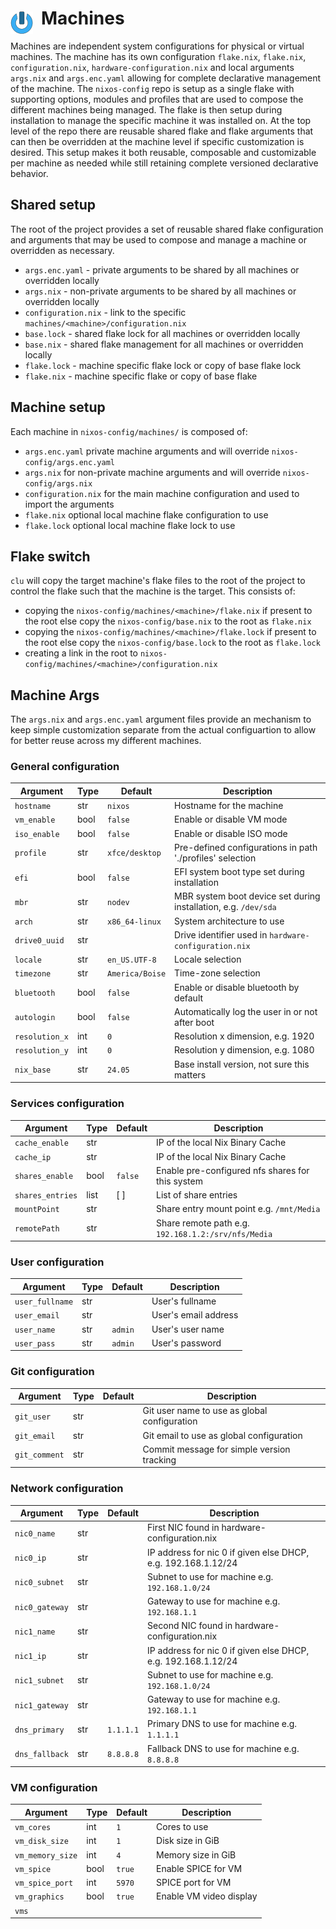 # Machines <img style="margin: 6px 13px 0px 0px" align="left" src="../art/logo_36x36.png" />

Machines are independent system configurations for physical or virtual machines. The machine has its 
own configuration `flake.nix`, `flake.nix`, `configuration.nix`, `hardware-configuration.nix` and 
local arguments `args.nix` and `args.enc.yaml` allowing for complete declarative management of the 
machine. The `nixos-config` repo is setup as a single flake with supporting options, modules and 
profiles that are used to compose the different machines being managed. The flake is then setup 
during installation to manage the specific machine it was installed on. At the top level of the repo 
there are reusable shared flake and flake arguments that can then be overridden at the machine level 
if specific customization is desired. This setup makes it both reusable, composable and customizable 
per machine as needed while still retaining complete versioned declarative behavior.

## Shared setup
The root of the project provides a set of reusable shared flake configuration and arguments that may 
be used to compose and manage a machine or overridden as necessary.

* `args.enc.yaml` - private arguments to be shared by all machines or overridden locally
* `args.nix` - non-private arguments to be shared by all machines or overridden locally
* `configuration.nix` - link to the specific `machines/<machine>/configuration.nix`
* `base.lock` - shared flake lock for all machines or overridden locally
* `base.nix` - shared flake management for all machines or overridden locally
* `flake.lock` - machine specific flake lock or copy of base flake lock
* `flake.nix` - machine specific flake or copy of base flake

## Machine setup
Each machine in `nixos-config/machines/` is composed of:
* `args.enc.yaml` private machine arguments and will override `nixos-config/args.enc.yaml`
* `args.nix` for non-private machine arguments and will override `nixos-config/args.nix`
* `configuration.nix` for the main machine configuration and used to import the arguments 
* `flake.nix` optional local machine flake configuration to use
* `flake.lock` optional local machine flake lock to use

## Flake switch
`clu` will copy the target machine's flake files to the root of the project to control the flake such 
that the machine is the target. This consists of:
* copying the `nixos-config/machines/<machine>/flake.nix` if present to the root else copy the 
  `nixos-config/base.nix` to the root as `flake.nix`
* copying the `nixos-config/machines/<machine>/flake.lock` if present to the root else copy the
  `nixos-config/base.lock` to the root as `flake.lock`
* creating a link in the root to `nixos-config/machines/<machine>/configuration.nix`

## Machine Args
The `args.nix` and `args.enc.yaml` argument files provide an mechanism to keep simple customization 
separate from the actual configuartion to allow for better reuse across my different machines.

### General configuration
| Argument        | Type  | Default         | Description
| --------------- | ----- | --------------- | --------------------------------------
| `hostname`      | str   | `nixos`         | Hostname for the machine
| `vm_enable`     | bool  | `false`         | Enable or disable VM mode
| `iso_enable`    | bool  | `false`         | Enable or disable ISO mode
| `profile`       | str   | `xfce/desktop`  | Pre-defined configurations in path './profiles' selection
| `efi`           | bool  | `false`         | EFI system boot type set during installation
| `mbr`           | str   | `nodev`         | MBR system boot device set during installation, e.g. `/dev/sda`
| `arch`          | str   | `x86_64-linux`  | System architecture to use
| `drive0_uuid`   | str   |                 | Drive identifier used in `hardware-configuration.nix`
| `locale`        | str   | `en_US.UTF-8`   | Locale selection
| `timezone`      | str   | `America/Boise` | Time-zone selection
| `bluetooth`     | bool  | `false`         | Enable or disable bluetooth by default
| `autologin`     | bool  | `false`         | Automatically log the user in or not after boot
| `resolution_x`  | int   | `0`             | Resolution x dimension, e.g. 1920
| `resolution_y`  | int   | `0`             | Resolution y dimension, e.g. 1080
| `nix_base`      | str   | `24.05`         | Base install version, not sure this matters

### Services configuration
| Argument        | Type  | Default         | Description
| --------------- | ----- | --------------- | --------------------------------------
| `cache_enable`  | str   |                 | IP of the local Nix Binary Cache
| `cache_ip`      | str   |                 | IP of the local Nix Binary Cache
| `shares_enable` | bool  | `false`         | Enable pre-configured nfs shares for this system
| `shares_entries`| list  | [ ]             | List of share entries
| `mountPoint`    | str   |                 | Share entry mount point e.g. `/mnt/Media`
| `remotePath`    | str   |                 | Share remote path e.g. `192.168.1.2:/srv/nfs/Media` 

### User configuration
| Argument        | Type  | Default         | Description
| --------------- | ----- | --------------- | --------------------------------------
| `user_fullname` | str   |                 | User's fullname 
| `user_email`    | str   |                 | User's email address
| `user_name`     | str   | `admin`         | User's user name
| `user_pass`     | str   | `admin`         | User's password

### Git configuration
| Argument        | Type  | Default         | Description
| --------------- | ----- | --------------- | --------------------------------------
| `git_user`      | str   |                 | Git user name to use as global configuration
| `git_email`     | str   |                 | Git email to use as global configuration
| `git_comment`   | str   |                 | Commit message for simple version tracking

### Network configuration
| Argument        | Type  | Default         | Description
| --------------- | ----- | --------------- | --------------------------------------
| `nic0_name`     | str   |                 | First NIC found in hardware-configuration.nix
| `nic0_ip`       | str   |                 | IP address for nic 0 if given else DHCP, e.g. 192.168.1.12/24
| `nic0_subnet`   | str   |                 | Subnet to use for machine e.g. `192.168.1.0/24`
| `nic0_gateway`  | str   |                 | Gateway to use for machine e.g. `192.168.1.1`
| `nic1_name`     | str   |                 | Second NIC found in hardware-configuration.nix
| `nic1_ip`       | str   |                 | IP address for nic 0 if given else DHCP, e.g. 192.168.1.12/24
| `nic1_subnet`   | str   |                 | Subnet to use for machine e.g. `192.168.1.0/24`
| `nic1_gateway`  | str   |                 | Gateway to use for machine e.g. `192.168.1.1`
| `dns_primary`   | str   | `1.1.1.1`       | Primary DNS to use for machine e.g. `1.1.1.1`
| `dns_fallback`  | str   | `8.8.8.8`       | Fallback DNS to use for machine e.g. `8.8.8.8`

### VM configuration
| Argument        | Type  | Default         | Description
| --------------- | ----- | --------------- | --------------------------------------
| `vm_cores`      | int   | `1`             | Cores to use
| `vm_disk_size`  | int   | `1`             | Disk size in GiB
| `vm_memory_size`| int   | `4`             | Memory size in GiB
| `vm_spice`      | bool  | `true`          | Enable SPICE for VM
| `vm_spice_port` | int   | `5970`          | SPICE port for VM
| `vm_graphics`   | bool  | `true`          | Enable VM video display
| `vms`           |

<!-- 
vim: ts=2:sw=2:sts=2
-->
